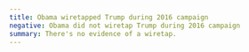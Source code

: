 ```yaml
---
title: Obama wiretapped Trump during 2016 campaign
negative: Obama did not wiretap Trump during 2016 campaign
summary: There's no evidence of a wiretap.
---
```

